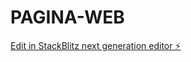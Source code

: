 # PAGINA-WEB

[Edit in StackBlitz next generation editor ⚡️](https://stackblitz.com/~/github.com/Macso19/PAGINA-WEB)